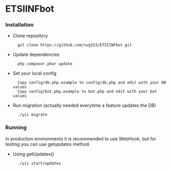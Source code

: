 # ETSIINFbot

### Installation

* Clone repository

        git clone https://github.com/svg153/ETSIINFbot.git
        
* Update dependencies
 
        php composer.phar update
        
* Set your local config

        Copy config/db.php.example to config/db.php and edit with your DB values
        Copy config/bot.php.example to bot.php and edit with your bot values
        
* Run migration (actually needed everytime a feature updates the DB)

        ./yii migrate
        
        
        
        
### Running

In production environments it is recommended to use WebHook, but for testing you can use getupdates method.

* Using getUpdates()

        ./yii start/updates